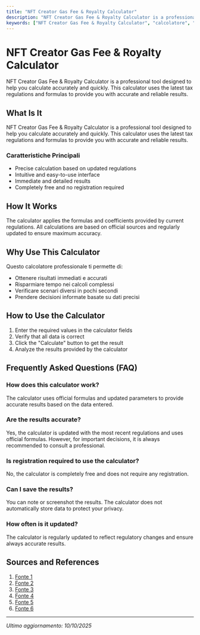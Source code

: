```yaml
---
title: "NFT Creator Gas Fee & Royalty Calculator"
description: "NFT Creator Gas Fee & Royalty Calculator is a professional tool designed to help you calculate accurately and quickly. This calculator uses the latest tax regulations and formulas to provide you with accurate and reliable results."
keywords: ["NFT Creator Gas Fee & Royalty Calculator", "calcolatore", "calcolo online"]
---
```


# NFT Creator Gas Fee & Royalty Calculator

NFT Creator Gas Fee & Royalty Calculator is a professional tool designed to help you calculate accurately and quickly. This calculator uses the latest tax regulations and formulas to provide you with accurate and reliable results.

## What Is It

NFT Creator Gas Fee & Royalty Calculator is a professional tool designed to help you calculate accurately and quickly. This calculator uses the latest tax regulations and formulas to provide you with accurate and reliable results.

### Caratteristiche Principali

- Precise calculation based on updated regulations
- Intuitive and easy-to-use interface
- Immediate and detailed results
- Completely free and no registration required

## How It Works

The calculator applies the formulas and coefficients provided by current regulations. All calculations are based on official sources and regularly updated to ensure maximum accuracy.

## Why Use This Calculator

Questo calcolatore professionale ti permette di:

- Ottenere risultati immediati e accurati
- Risparmiare tempo nei calcoli complessi
- Verificare scenari diversi in pochi secondi
- Prendere decisioni informate basate su dati precisi

## How to Use the Calculator

1. Enter the required values in the calculator fields
2. Verify that all data is correct
3. Click the "Calculate" button to get the result
4. Analyze the results provided by the calculator

## Frequently Asked Questions (FAQ)

### How does this calculator work?

The calculator uses official formulas and updated parameters to provide accurate results based on the data entered.

### Are the results accurate?

Yes, the calculator is updated with the most recent regulations and uses official formulas. However, for important decisions, it is always recommended to consult a professional.

### Is registration required to use the calculator?

No, the calculator is completely free and does not require any registration.

### Can I save the results?

You can note or screenshot the results. The calculator does not automatically store data to protect your privacy.

### How often is it updated?

The calculator is regularly updated to reflect regulatory changes and ensure always accurate results.

## Sources and References

1. [Fonte 1](https://dappgrid.com/opensea-nft-profit-calculator/)
2. [Fonte 2](https://cryptotaxcalculator.io/blog/what-is-an-nft)
3. [Fonte 3](https://gasfees.org/how-much-are-nft-gas-fees/)
4. [Fonte 4](https://nextgiglife.com/nft-creator-earnings-estimator/)
5. [Fonte 5](https://www.calculatethis.ai/calculators/nft-royalty-calculator)
6. [Fonte 6](https://orchidbowl.com.sg/understanding-gas-fees-in-nfts-quiz/)

---

*Ultimo aggiornamento: 10/10/2025*
